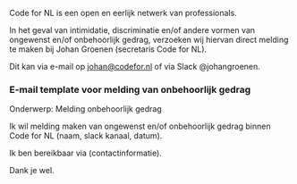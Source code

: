 Code for NL is een open en eerlijk netwerk van professionals.

In het geval van intimidatie, discriminatie en/of andere vormen van ongewenst en/of onbehoorlijk gedrag, verzoeken wij hiervan direct melding te maken bij Johan Groenen (secretaris Code for NL).

Dit kan via e-mail op johan@codefor.nl of via Slack @johangroenen.

### E-mail template voor melding van onbehoorlijk gedrag

Onderwerp: Melding onbehoorlijk gedrag

Ik wil melding maken van ongewenst en/of onbehoorlijk gedrag binnen Code for NL (naam, slack kanaal, datum).

Ik ben bereikbaar via (contactinformatie).

Dank je wel.

